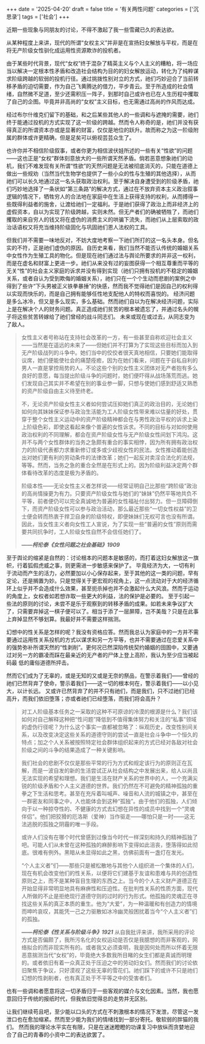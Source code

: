 +++
date = '2025-04-20'
draft = false
title = '有关两性问题'
categories = ['沉思录']
tags = ['社会']
+++

近期一些现象与同朋友的讨论，不得不激起了我一些雪藏已久的表达欲。

从某种程度上来讲，现代的所谓“女权主义”并非是在宣扬妇女解放与平权，而是在将无产阶级女性驯化成运用性资源欺诈的投机者。

由于某些时代背景，现代“女权”终于混杂了精英主义与个人主义的糟粕，将一场应当以解决一定根本性矛盾和改造社会结构为目的的妇女解放运动，转化为了纯粹谋求阶级跨越的软弱的投机行径。通过挑拨性别对立的方式，祂们巧妙迎合了当前转移矛盾的迫切需要，作为自己飞黄腾达的借力，平步青云。至于所造成的社会情绪，自然微不足道，至少还需积压一阵子，到那时自己或许也已在人生历程中攫取了自己的企图。毕竟并非高尚的“女权”主义目标，也无需通过高尚的作风而达成。

经过布尔什维克们留下的基础，和之后某些其他人的一些调和与遮掩的需要，祂们终于能通过投机的方式实现了这一阶级的跨越。然而令人称奇的是，祂们并没有获得真正的所谓资本亦或是显著的财富，仅仅是地位的跃升。故而称之为这一阶级附属的群体或许更精确，但是足矣可以俯视芸芸众生了。

也许你并不相信阶级叙事，或者你更为相信波伏娃所述的一些有关“性欲”的问题——这也正是“女权”群体刻意放大的一些所谓天然矛盾。倘若恶意想象祂们的动机，我们不难发现有关所谓“性欲”的天然问题是无法被彻底消灭的，只能在道德上做出一些规劝（当然当代生物学也提供了一些小众的性与生殖的其他选择），从而祂们可以长久地通过这一名头获取政治权利。至于解决自身遭受到的阶级矛盾，祂们巧妙地选择了一条状如“第三条路”的解决方式，通过在不放弃资本主义政治叙事逻辑的情况下，牺牲穷人的合法地在家庭中在生活上获得支持的权利，从而搏得一些既得利益者的施舍，让渡给祂们一定福利。于是祂们获得了政治上而非经济上的虚假资本，自以为实现了阶级跨越，实则未然。但无产者们的确被牺牲了，而祂们攫取的来自穷人的钱又将在虚伪的消费主义的哄骗下流失，而祂们从上层索取的政治话语权又将充当维持阶级固化与巩固祂们恩人法权的工具。

但我们并不需要一味地反对，不妨大度地考察一下祂们所打的这一名头本身。但名实的不符，正是祂们虚伪的原因。自历史来看，我们当然不能否认传统的婚姻关系中女性作为生殖工具的物化。但是现在祂们通过法与舆论所要求的并非这一权利，而是在虚名和财富上更进一步。祂们从来没有过的妄图获得一个相互尊重而平等的无关“性”的社会主义家庭的诉求并没有得到实现（祂们只拥有投机的不稳定的婚姻关系，或者自认为受到欺侮的婚姻关系），祂们只在一个个生动而悲剧的案例之中得到了些许“下头男被正义铁拳暴捶”的快感，然而我不觉得祂们是因自己的权利得以实现而快乐的，而是自己拥有能够任性地支配他人的特权而喜悦的。
经济问题是多么冰冷，但又是多么现实，多么基础。然而祂们自以为在解决经济问题，实际上是在解决个人的财务问题。真正造成祂们贫苦的根本被遗忘了，并通过名头的幌子将这些贫苦转嫁给了祂们曾经的战斗同志们。
未来或现在或过去，从同志变为了敌人。

>   女性主义者号称站在支持社会改革的一方，有一些甚至自称欢迎社会主义——当然是在遥远的未来了——但她们并不打算为了实现这些目标而加入到无产阶级战列的斗争中。她们当中的佼佼者很天真地相信，只要她们能取得议席，她们便能使社会的痛楚痊癒，因为在她们看来，问题在于自私自利的男人一直是掌控局势的人。不论这些个别的女性主义团体对无产者抱有多么良好的意愿，每当提出阶级斗争的问题时，她们便吓得从战场落荒而逃。她们发现自己其实并不希望在别的事业参一脚，只想与使她们感到舒适又熟悉的资产阶级自由主义待至终老。
> 
>    不，无论资产阶级女性主义者如何尝试压抑她们真正的政治目的，无论她们如何向其妹妹保证参与政治生活能为工人阶级女性带来难以估量的好处，贯穿于整个女性主义运动中的资产阶级精神都会在与男性政治平权的诉求上染上阶级色彩，即使这看起来像个普遍的女性诉求。不同的目标与对如何使用政治权利的不同理解，都会在资产阶级女性与无产阶级女性间划下鸿沟。这并不与两个女性群体的当务之急颇有重合的事实相悖，因为所有拥有政治权力的阶级代表都力求重新修订或多或少歧视女性的民法。女性推动着能创造出对她们更有利的劳动条件的法律改革；她们一起反对卖淫合法化的法规，等等。然而，当务之急的重合全然是在形式上的。因为阶级利益决定两个群体看待改革的态度是极为矛盾的。
> 
>    阶级本性——无论女性主义者怎样说——经常证明自己比那些“跨阶级”政治的高尚情操更为有力。只要资产阶级女性与她们的“妹妹”仍然平等地共负不平等，前者便仍可以完全真诚地为普遍的女性福祉付出努力。但一旦障碍倒下，而资产阶级女性可以参与政治活动，那么最近那些“一切女性权益”的卫士便会转而热衷于捍卫自身的阶级特权，即便妹妹们无权可言也没有所谓。因此，当女性主义者向女性工人宣说，为了实现一些“普遍的女性”原则而需要共同抗争时，工人阶级女性自然不会信任她们了。
> 
>**——*柯伦泰《女性问题之社会基础》1909***

至于舆论的缩紧是自然的：讨论根本的问题本是敏感的，而打着这妇女解放这一旗帜，行着狐假虎威之事，则更需进一步敏感来保护了。
毕竟经济为大，一切有利于流动而产生的活力，必然要加以小心保存起来，至于其他的这一类的问题，早有定论，还是搁置为妙。只是觉得关于更宏观的视角上，这一点流动对于大的经济循环上似乎并不会造成什么效果，甚至扼杀掉也并不会激起什么大风浪。然而于运动的角度上，女权者如若想诈取一些更大的利益，法的保护是必要的。
至于引起一些法的原则的讨论，未尝不是乐于观察到的转移矛盾的成果。如若未来争议扩大了，只需要弃掉这一棋子便可以了。相当于添了一层屏障，岂不美哉？只是在此事上弃掉显然不够划算。我最好并不需要这样揣测。

幻想中的性关系是怎样的呢？我没有资格应答。然而我总认为家庭中的一方并不需要通过运用性关系投机的方式以谋求和另一方平等，也并不需要通过在恋爱关系中的强势弥补所谓天然的“性剥削”。更何况已然深陷传统契约婚姻的囹圄中，又要通过对另一方的霸凌而踩在最亲近的无产者的尸体上登上高阶，我认为至少应当被起码最 低的庸俗道德所抨击。

然而它们成为了无辜的，或是无知的又或是无奈的祭品，在警示着我们——曾经的祂们已然背弃了使命，警示着我们——这一切的根本何在，警示着我们——以小见大，以计长远。
又或许已然背弃了的并不只有祂们，而是我们，只不过祂们已经高升，而我们依旧堕落；亦或者祂们已经堕落，而我们将会高升？

>    对工人阶级基本任务之一采取的这种不可原谅的冷漠的根源是什么？我们该如何对自己解释这种把“性问题”降低到不值得集体努力和关注的“私事”领域的虚伪行径呢？为什么这个事实一直都被忽略了：纵观历史，改变性别间关系，以及改变决定这些关系的道德守则的尝试一直是社会斗争中一个恒久的特点；加之个人关系被按照特定社会群体组织起来的方式已经对各敌对社会阶级之间的斗争的结果造成了一种关键影响。
>
>我们社会的悲剧不仅仅是那些平常的行为方式和规定该行为的原则正在瓦解，而是一波自发的新的生活尝试正从社会结构之中发展出来，给人以尚且无法实现的希望和理想。我们是生活在财产关系的世界中的人，一个充满尖锐的阶级矛盾和个人主义道德的世界。我们仍然在不可避免的精神孤独的重拳之下生活和思考。甚至在充斥着叫喊声、噪音和人流的城镇之中，甚至在一群密友和同事之中，人也能体会到这种“孤独”。由于他们的孤独，人们倾向于以一种掠夺性的、不健康的方式去幻想在异性的成员中找到一个“灵魂伴侣”。他们把狡猾的厄洛斯（爱神）当作驱走——哪怕只是一时——这无法逃脱的孤独之阴霾的唯一手段。
>
>    或许人们没有在哪个时代曾感到过像当今时代一样深刻和持久的精神孤独了吧。可能人们从未曾在这种孤独的麻醉影响下变得如此沮丧，堕落得如此彻底。很难有例外。黑暗从未显得如此之黑，仿佛前面有一盏灯在发光。
>
>    “个人主义者”们——那些只是被松散地与其他个人组织进一个集体的人们，现在有机会改变他们的性关系，以便将它们建基于友谊和患难与共的创造性原则之上，而不是某种盲目生理的东西之上。当今的个人主义财产道德正在开始显得非常明显地具有麻痹性和压迫性。在批判性关系的性质方面，现代人所做的不止是拒绝现行道德守则的过时的行为形式。他孤独的灵魂正在寻找这些关系的真正本质的重生。他为“大爱”，为一种温暖和有创造力的情境而呻吟哀叹，其能凭一己之力驱散如冰冷幽灵般困扰着当今“个人主义者”们的孤独。
> 
>**——*柯伦泰《性关系与阶级斗争》1921***
从自我批评来讲，我所采用的评论方式是否偏颇了，我所污名化的女权运动是否仅是我臆想的而非客观的，网络拟合的而非现实所有的。或者我又必须查明，我是因何处而所以怀着无限恶意揣测当代“女权”的，毕竟绝大多数我所目睹的女生们都是真诚而明理的。或者依旧有着一众真正处于压迫之中的劳动妇女们。然而我们的讨论依旧聚焦于争议，只好漠视了这些无辜的雪花们。祂们踩下的或许不只是祂们幻想的性剥削者，也有真正处于不平等之中的受害者们。

也有一些调和者愿意将这一切矛盾归于一些客观的媒介与文化因素。当然，我也愿意回归于传统的报纸时代，但我依旧觉得总的走势并无区别。

让我们继续苟且吧，至少能以口头的方式在不刺激根本的情况下发泄，尽管这一发泄口也在愈加缩紧。然而至少能为我们的情绪找到一部分寄托。敬软弱的胖猫的我们。
然而我的理论水平实在有限，只是在迷迷瞪瞪的功课复习中放纵而贪婪地迎合了自己的青春的小资中二的表达欲罢了。